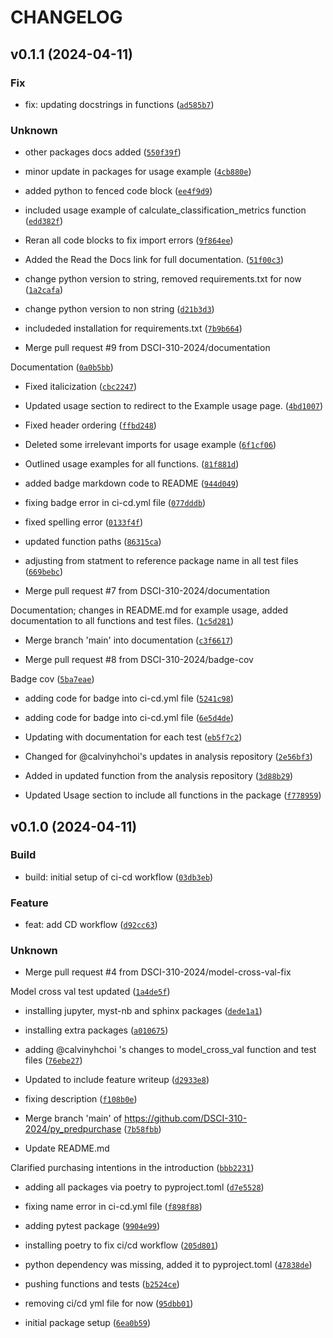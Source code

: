 # CHANGELOG



## v0.1.1 (2024-04-11)

### Fix

* fix: updating docstrings in functions ([`ad585b7`](https://github.com/DSCI-310-2024/py_predpurchase/commit/ad585b7aa7ae829f50f6a92d799caf06fa40bc1b))

### Unknown

* other packages docs added ([`550f39f`](https://github.com/DSCI-310-2024/py_predpurchase/commit/550f39feba0b52085b5155a4dc1b95eaacb9613e))

* minor update in packages for usage example ([`4cb880e`](https://github.com/DSCI-310-2024/py_predpurchase/commit/4cb880ea85e09bbecaade2ae05ea0e78d947eefa))

* added python to fenced code block ([`ee4f9d9`](https://github.com/DSCI-310-2024/py_predpurchase/commit/ee4f9d90aef244e9093db78e5e4be42475ecabaa))

* included usage example of calculate_classification_metrics function ([`edd382f`](https://github.com/DSCI-310-2024/py_predpurchase/commit/edd382f681dd95ddd3b5f72f062a68a979057f94))

* Reran all code blocks to fix import errors ([`9f864ee`](https://github.com/DSCI-310-2024/py_predpurchase/commit/9f864eed7dd43501912636b0080250b84e470741))

* Added the Read the Docs link for full documentation. ([`51f00c3`](https://github.com/DSCI-310-2024/py_predpurchase/commit/51f00c3a17143e4b2dbbcb4b3fe1861969e73f5c))

* change python version to string, removed requirements.txt for now ([`1a2cafa`](https://github.com/DSCI-310-2024/py_predpurchase/commit/1a2cafa10ecd5c2f6b2c17baaf63b68357f58a5e))

* change python version to non string ([`d21b3d3`](https://github.com/DSCI-310-2024/py_predpurchase/commit/d21b3d31e262ae0f881f6e596dd0cad198907ad4))

* includeded installation for requirements.txt ([`7b9b664`](https://github.com/DSCI-310-2024/py_predpurchase/commit/7b9b664941798a21e001bb68cd9ef8e715af6db5))

* Merge pull request #9 from DSCI-310-2024/documentation

Documentation ([`0a0b5bb`](https://github.com/DSCI-310-2024/py_predpurchase/commit/0a0b5bb83b9717e42a9abc07c6dba633b65270cc))

* Fixed italicization ([`cbc2247`](https://github.com/DSCI-310-2024/py_predpurchase/commit/cbc224795c7bedc186e819958ad44fc6b788adb1))

* Updated usage section to redirect to the Example usage page. ([`4bd1007`](https://github.com/DSCI-310-2024/py_predpurchase/commit/4bd1007e772592cf9ba281bdc0e21c2e4b2de277))

* Fixed header ordering ([`ffbd248`](https://github.com/DSCI-310-2024/py_predpurchase/commit/ffbd24881d6a47c5dc450e472ec7836773e4185d))

* Deleted some irrelevant imports for usage example ([`6f1cf06`](https://github.com/DSCI-310-2024/py_predpurchase/commit/6f1cf06100a520850ab79114502c36412cb961fc))

* Outlined usage examples for all functions. ([`81f881d`](https://github.com/DSCI-310-2024/py_predpurchase/commit/81f881d53f866ad5008771ad6ce15358892f84b4))

* added badge markdown code to README ([`944d049`](https://github.com/DSCI-310-2024/py_predpurchase/commit/944d049537292a878d5f4669f45c962ef16a1bd8))

* fixing badge error in ci-cd.yml file ([`077dddb`](https://github.com/DSCI-310-2024/py_predpurchase/commit/077dddb005080737798f54020a805feeed2aecf4))

* fixed spelling error ([`0133f4f`](https://github.com/DSCI-310-2024/py_predpurchase/commit/0133f4fae9665b5a74aa6145c44646ebaf8c9976))

* updated function paths ([`86315ca`](https://github.com/DSCI-310-2024/py_predpurchase/commit/86315ca90b7950c09f75b38a958a3be7b41c0352))

* adjusting from statment to reference package name in all test files ([`669bebc`](https://github.com/DSCI-310-2024/py_predpurchase/commit/669bebc330ac0a8bc9a490c3632fd649fe579c0a))

* Merge pull request #7 from DSCI-310-2024/documentation

Documentation; changes in README.md for example usage, added documentation to all functions and test files. ([`1c5d281`](https://github.com/DSCI-310-2024/py_predpurchase/commit/1c5d281e9eabaf019a395b9d556401495bcb0ca3))

* Merge branch &#39;main&#39; into documentation ([`c3f6617`](https://github.com/DSCI-310-2024/py_predpurchase/commit/c3f6617e3c3d73ff562b531c87ba008f2e9cd347))

* Merge pull request #8 from DSCI-310-2024/badge-cov

Badge cov ([`5ba7eae`](https://github.com/DSCI-310-2024/py_predpurchase/commit/5ba7eae87ff490c6078ec791b87f9bbc05eddcec))

* adding code for badge into ci-cd.yml file ([`5241c98`](https://github.com/DSCI-310-2024/py_predpurchase/commit/5241c98b8042cde96bfa1bbfaac47937a156c929))

* adding code for badge into ci-cd.yml file ([`6e5d4de`](https://github.com/DSCI-310-2024/py_predpurchase/commit/6e5d4dec0fca3838c03948bdc3c03215537b999c))

* Updating with documentation for each test ([`eb5f7c2`](https://github.com/DSCI-310-2024/py_predpurchase/commit/eb5f7c2c8c98f12a6d53c83170e4f5c84983924b))

* Changed for @calvinyhchoi&#39;s updates in analysis repository ([`2e56bf3`](https://github.com/DSCI-310-2024/py_predpurchase/commit/2e56bf3c7abfe16a6d11a5bdae2df813fa065752))

* Added in updated function from the analysis repository ([`3d88b29`](https://github.com/DSCI-310-2024/py_predpurchase/commit/3d88b2957ce424d37121726791093362aec5c47a))

* Updated Usage section to include all functions in the package ([`f778959`](https://github.com/DSCI-310-2024/py_predpurchase/commit/f77895969e1a2e8f2cc2115438b40204403e1f89))


## v0.1.0 (2024-04-11)

### Build

* build: initial setup of ci-cd workflow ([`03db3eb`](https://github.com/DSCI-310-2024/py_predpurchase/commit/03db3eb99960dcf78098c6ac0e60384d7913a9c6))

### Feature

* feat: add CD workflow ([`d92cc63`](https://github.com/DSCI-310-2024/py_predpurchase/commit/d92cc63fce788f1e6271d3bada4bf9d5adc55d3e))

### Unknown

* Merge pull request #4 from DSCI-310-2024/model-cross-val-fix

Model cross val test updated ([`1a4de5f`](https://github.com/DSCI-310-2024/py_predpurchase/commit/1a4de5f0fddfeb79d3e17d058260aff53b43bfb1))

* installing jupyter, myst-nb and sphinx packages ([`dede1a1`](https://github.com/DSCI-310-2024/py_predpurchase/commit/dede1a1f3f456441451ef332750c3eb52a1b190f))

* installing extra packages ([`a010675`](https://github.com/DSCI-310-2024/py_predpurchase/commit/a010675385fd0763ea2cc4df3b40936ae306c872))

* adding @calvinyhchoi &#39;s changes to model_cross_val function and test files ([`76ebe27`](https://github.com/DSCI-310-2024/py_predpurchase/commit/76ebe27402f71ff2ee14cd604afbf8ea65761918))

* Updated to include feature writeup ([`d2933e8`](https://github.com/DSCI-310-2024/py_predpurchase/commit/d2933e86b2388d987e30646e4a4880d4d6f783fa))

* fixing description ([`f108b0e`](https://github.com/DSCI-310-2024/py_predpurchase/commit/f108b0ed2d98781918d90b64471dc450616cf636))

* Merge branch &#39;main&#39; of https://github.com/DSCI-310-2024/py_predpurchase ([`7b58fbb`](https://github.com/DSCI-310-2024/py_predpurchase/commit/7b58fbba609a4a04c03354d4590d0f2c08fc1e78))

* Update README.md

Clarified purchasing intentions in the introduction ([`bbb2231`](https://github.com/DSCI-310-2024/py_predpurchase/commit/bbb2231f7dc23def3adcede699bd4d446f6944bf))

* adding all packages via poetry to pyproject.toml ([`d7e5528`](https://github.com/DSCI-310-2024/py_predpurchase/commit/d7e5528c482f4f1f0b10a2b2db2341703f1fff40))

* fixing name error in ci-cd.yml file ([`f898f88`](https://github.com/DSCI-310-2024/py_predpurchase/commit/f898f883dafb1644bebe675f1d6a5a9b4bad3678))

* adding pytest package ([`9904e99`](https://github.com/DSCI-310-2024/py_predpurchase/commit/9904e9988b61cd860a52e3f3c67e101ce0bfeba3))

* installing poetry to fix ci/cd workflow ([`205d801`](https://github.com/DSCI-310-2024/py_predpurchase/commit/205d801bf4f7fffea86d2f39c78031e2b26c1207))

* python dependency was missing, added it to pyproject.toml ([`47838de`](https://github.com/DSCI-310-2024/py_predpurchase/commit/47838de9b9df5a057c005d02b6e7669dd9fb2a43))

* pushing functions and tests ([`b2524ce`](https://github.com/DSCI-310-2024/py_predpurchase/commit/b2524cecab79e09005107f43b75b4dca6f7d9e77))

* removing ci/cd yml file for now ([`95dbb01`](https://github.com/DSCI-310-2024/py_predpurchase/commit/95dbb01f2147361fb3c187d50ffd2ad85d109a97))

* initial package setup ([`6ea0b59`](https://github.com/DSCI-310-2024/py_predpurchase/commit/6ea0b59d454aa997515ef49452f152e4edb50045))
